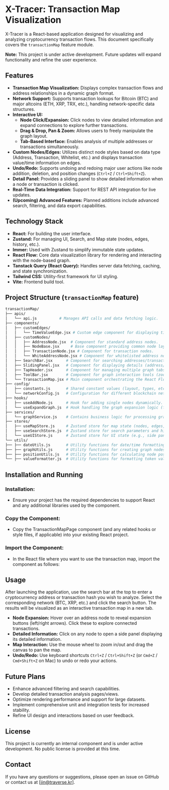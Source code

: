 # X-Tracer: Transaction Map Visualization

X-Tracer is a React-based application designed for visualizing and analyzing cryptocurrency transaction flows. This document specifically covers the `transactionMap` feature module.


**Note:** This project is under active development. Future updates will expand functionality and refine the user experience.

## Features

* **Transaction Map Visualization:** Displays complex transaction flows and address relationships in a dynamic graph format.
* **Network Support:** Supports transaction lookups for Bitcoin (BTC) and major altcoins (ETH, XRP, TRX, etc.), handling network-specific data structures.
* **Interactive UI:**
    * **Node Click/Expansion:** Click nodes to view detailed information and expand connections to explore further transactions.
    * **Drag & Drop, Pan & Zoom:** Allows users to freely manipulate the graph layout.
    * **Tab-Based Interface:** Enables analysis of multiple addresses or transactions simultaneously.
* **Custom Nodes/Edges:** Utilizes distinct node styles based on data type (Address, Transaction, Whitelist, etc.) and displays transaction value/time information on edges.
* **Undo/Redo:** Supports undoing and redoing major user actions like node addition, deletion, and position changes (`Ctrl+Z` / `Ctrl+Shift+Z`).
* **Detail Panel:** Provides a sliding panel to show detailed information when a node or transaction is clicked.
* **Real-Time Data Integration:** Support for REST API integration for live updates.
* **(Upcoming) Advanced Features:** Planned additions include advanced search, filtering, and data export capabilities.

## Technology Stack

* **React:** For building the user interface.
* **Zustand:** For managing UI, Search, and Map state (nodes, edges, history, etc.).
* **Immer:** Used with Zustand to simplify immutable state updates.
* **React Flow:** Core data visualization library for rendering and interacting with the node-based graph.
* **Tanstack Query (React Query):** Handles server data fetching, caching, and state synchronization.
* **Tailwind CSS:** Utility-first framework for UI styling.
* **Vite:** Frontend build tool.

## Project Structure (`transactionMap` feature)
  ```bash
  transactionMap/
  ├── apis/
  │   └── api.js          # Manages API calls and data fetching logic.
  ├── components/
  │   ├── customEdges/
  │   │   └── TimeValueEdge.jsx # Custom edge component for displaying time/value.
  │   ├── customNodes/
  │   │   ├── AddressNode.jsx  # Component for standard address nodes.
  │   │   ├── NodeBase.jsx     # Base component providing common node layout/features.
  │   │   ├── TransactionNode.jsx # Component for transaction nodes.
  │   │   └── WhiteAddressNode.jsx # Component for whitelisted address nodes.
  │   ├── SearchBar.jsx      # Component for searching addresses/transactions and selecting networks.
  │   ├── SlidingPanel.jsx   # Component for displaying details (address/transaction).
  │   ├── TapHeader.jsx      # Component for managing multiple graph tabs.
  │   ├── ToolBar.jsx        # Component for graph interaction tools (zoom, etc.).
  │   └── TransactionMap.jsx # Main component orchestrating the React Flow canvas.
  ├── config/
  │   ├── constants.js       # Shared constant values (layout, types, etc.).
  │   └── networkConfig.js   # Configuration for different blockchain networks (API functions, processing logic mapping).
  ├── hooks/
  │   ├── useAddNode.js      # Hook for adding single nodes dynamically.
  │   └── useExpandGraph.js  # Hook handling the graph expansion logic (fetching, processing, positioning).
  ├── services/
  │   └── graphService.js    # Contains business logic for processing graph data (BTC/Non-BTC/Denylist differentiation).
  ├── stores/
  │   ├── useMapStore.js     # Zustand store for map state (nodes, edges, history, occupied positions).
  │   ├── useSearchStore.js  # Zustand store for search parameters and history.
  │   └── useUIStore.js      # Zustand store for UI state (e.g., side panel).
  └── utils/
  ├── ├── dateUtils.js       # Utility functions for date/time formatting.
  ├── ├── graphUtils.js      # Utility functions for creating graph nodes/edges.
  ├── ├── positionUtils.js   # Utility functions for calculating node positions.
  └── ├── valueFormatter.js  # Utility functions for formatting token values.
  ```
## Installation and Running

### Installation: 
* Ensure your project has the required dependencies to support React and any additional libraries used by the component.

### Copy the Component:
* Copy the TransactionMapPage component (and any related hooks or style files, if applicable) into your existing React project.

### Import the Component:
* In the React file where you want to use the transaction map, import the component as follows:

## Usage

After launching the application, use the search bar at the top to enter a cryptocurrency address or transaction hash you wish to analyze. Select the corresponding network (BTC, XRP, etc.) and click the search button. The results will be visualized as an interactive transaction map in a new tab.

* **Node Expansion:** Hover over an address node to reveal expansion buttons (left/right arrows). Click these to explore connected transactions.
* **Detailed Information:** Click on any node to open a side panel displaying its detailed information.
* **Map Interaction:** Use the mouse wheel to zoom in/out and drag the canvas to pan the map.
* **Undo/Redo:** Use keyboard shortcuts `Ctrl+Z` / `Ctrl+Shift+Z` (or `Cmd+Z` / `Cmd+Shift+Z` on Mac) to undo or redo your actions.

## Future Plans

* Enhance advanced filtering and search capabilities.
* Develop detailed transaction analysis pages/views.
* Optimize rendering performance and support for large datasets.
* Implement comprehensive unit and integration tests for increased stability.
* Refine UI design and interactions based on user feedback.

## License

This project is currently an internal component and is under active development. No public license is provided at this time.

## Contact

If you have any questions or suggestions, please open an issue on GitHub or contact us at [jin@traverse.kr].
